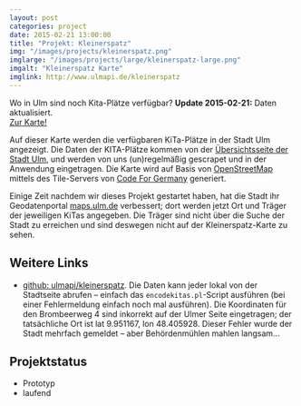 ```yaml
---
layout: post
categories: project
date: 2015-02-21 13:00:00
title: "Projekt: Kleinerspatz"
img: "/images/projects/kleinerspatz.png" 
imglarge: "/images/projects/large/kleinerspatz-large.png"
imgalt: "Kleinerspatz Karte"
imglink: http://www.ulmapi.de/kleinerspatz
---
```


Wo in Ulm sind noch Kita-Plätze verfügbar? 
**Update 2015-02-21:** Daten aktualisiert.  
[Zur Karte!](http://www.ulmapi.de/kleinerspatz)  

Auf dieser Karte werden die verfügbaren KiTa-Plätze in der Stadt Ulm angezeigt.
Die Daten der KITA-Plätze kommen von der [Übersichtsseite der Stadt Ulm](http://www.ulm.de/ulm/stadt_ulm_01.c.72078.de/), und werden von uns (un)regelmäßig gescrapet und in der Anwendung eingetragen. Die Karte wird auf Basis von [OpenStreetMap](http://openstreetmap.org/) mittels des Tile-Servers von [Code For Germany](http://codefor.de/) generiert.

Einige Zeit nachdem wir dieses Projekt gestartet haben, hat die Stadt ihr Geodatenportal [maps.ulm.de](maps.ulm.de/GeoportalUlmWebapp/client/maps/) verbessert; dort werden jetzt Ort und Träger der jeweiligen KiTas angegeben. Die Träger sind nicht über die Suche der Stadt zu erreichen und sind deswegen nicht auf der Kleinerspatz-Karte zu sehen.

## Weitere Links

 * [github: ulmapi/kleinerspatz](https://github.com/UlmApi/kleinerspatz). Die Daten kann jeder lokal von der Stadtseite abrufen – einfach das `encodekitas.pl`-Script ausführen (bei einer Fehlermeldung einfach noch mal ausführen). Die Koordinaten für den Brombeerweg 4 sind inkorrekt auf der Ulmer Seite eingetragen; der tatsächliche Ort ist lat 9.951167, lon 48.405928. Dieser Fehler wurde der Stadt mehrfach gemeldet – aber Behördenmühlen mahlen langsam…
 
## Projektstatus

 * Prototyp
 * laufend
